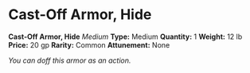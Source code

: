 # Cast-Off Armor, Hide

**Cast-Off Armor, Hide**
_Medium_
**Type:** Medium
**Quantity:** 1
**Weight:** 12 lb
**Price:** 20 gp
**Rarity:** Common
**Attunement:** None

*You can doff this armor as an action.*